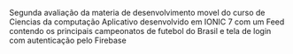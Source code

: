 Segunda avaliação da materia de desenvolvimento movel do curso de Ciencias da computação
Aplicativo desenvolvido em IONIC 7 com um Feed contendo os principais campeonatos de futebol do Brasil e tela de login com autenticação pelo Firebase

